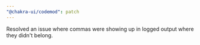 ```yaml
---
"@chakra-ui/codemod": patch
---
```


Resolved an issue where commas were showing up in logged output where they didn't belong.
